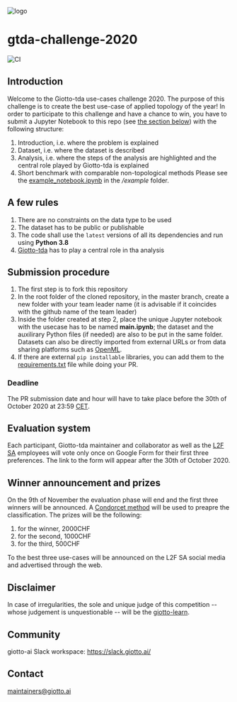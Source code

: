 ![logo](https://raw.githubusercontent.com/giotto-ai/giotto-tda/master/doc/images/tda_logo.svg)

# gtda-challenge-2020
![CI](https://github.com/giotto-ai/gtda-challenge-2020/workflows/CI/badge.svg)

## Introduction
Welcome to the Giotto-tda use-cases challenge 2020. The purpose of this challenge is to create the best use-case of applied topology of the year! In order to participate to this challenge and have a chance to win, you have to submit a Jupyter Notebook to this repo (see [the section below](#submission-procedure)) with the following structure:
1. Introduction, i.e. where the problem is explained
2. Dataset, i.e. where the dataset is described
3. Analysis, i.e. where the steps of the analysis are highlighted and the central role played by Giotto-tda is explained
4. Short benchmark with comparable non-topological methods
Please see the [example_notebook.ipynb](https://github.com/giotto-ai/gtda-challenge-2020/example/example_notebook.ipynb) in the */example* folder.

## A few rules
1. There are no constraints on the data type to be used
2. The dataset has to be public or publishable
3. The code shall use the ```latest``` versions of all its dependencies and run using **Python 3.8**
4. [Giotto-tda](https://github.com/giotto-ai/giotto-tda) has to play a central role in tha analysis

## Submission procedure
1. The first step is to fork this repository
2. In the root folder of the cloned repository, in the master branch, create a new folder with your team leader name (it is advisable if it coincides with the github name of the team leader)
3. Inside the folder created at step 2, place the unique Jupyter notebook with the usecase has to be named **main.ipynb**; the dataset and the auxilirary Python files (if needed) are also to be put in the same folder. Datasets can also be directly imported from external URLs or from data sharing platforms such as [OpenML](https://www.openml.org).
4. If there are external ```pip installable``` libraries, you can add them to the [requirements.txt](https://github.com/giotto-ai/gtda-challenge-2020/requirements.txt) file while doing your PR.

### Deadline
The PR submission date and hour will have to take place before the 30th of October 2020 at 23:59 [CET](https://time.is/CET).

## Evaluation system
Each participant, Giotto-tda maintainer and collaborator as well as the [L2F SA](https://www.giotto.ai) employees will vote only once on Google Form for their first three preferences. The link to the form will appear after the 30th of October 2020.

## Winner announcement and prizes
On the 9th of November the evaluation phase will end and the first three winners will be announced. A [Condorcet method](https://en.wikipedia.org/wiki/Condorcet_method) will be used to preapre the classification. 
The prizes will be the following:
1. for the winner, 2000CHF
2. for the second, 1000CHF
3. for the third, 500CHF

To the best three use-cases will be announced on the L2F SA social media and advertised through the web. 

## Disclaimer
In case of irregularities, the sole and unique judge of this competition -- whose judgement is unquestionable -- will be the [giotto-learn](https://github.com/giotto-learn).

## Community
giotto-ai Slack workspace: https://slack.giotto.ai/

## Contact
maintainers@giotto.ai
